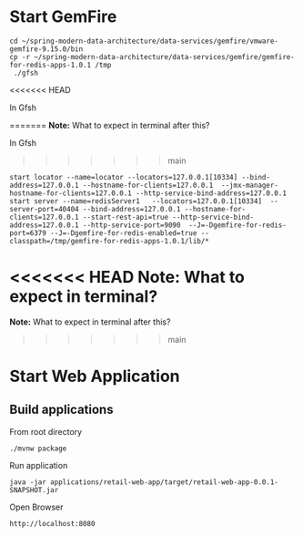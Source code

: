 # Start GemFire


```shell
cd ~/spring-modern-data-architecture/data-services/gemfire/vmware-gemfire-9.15.0/bin
cp -r ~/spring-modern-data-architecture/data-services/gemfire/gemfire-for-redis-apps-1.0.1 /tmp
 ./gfsh
```
<<<<<<< HEAD

In Gfsh

=======
**Note:** What to expect in terminal after this?


In Gfsh
>>>>>>> main
```shell
start locator --name=locator --locators=127.0.0.1[10334] --bind-address=127.0.0.1 --hostname-for-clients=127.0.0.1  --jmx-manager-hostname-for-clients=127.0.0.1 --http-service-bind-address=127.0.0.1
start server --name=redisServer1   --locators=127.0.0.1[10334]  --server-port=40404 --bind-address=127.0.0.1 --hostname-for-clients=127.0.0.1 --start-rest-api=true --http-service-bind-address=127.0.0.1 --http-service-port=9090  --J=-Dgemfire-for-redis-port=6379 --J=-Dgemfire-for-redis-enabled=true --classpath=/tmp/gemfire-for-redis-apps-1.0.1/lib/*  
```
<<<<<<< HEAD
**Note:** What to expect in terminal?
=======
**Note:** What to expect in terminal after this?
>>>>>>> main

# Start Web Application

## Build applications


From root directory

```shell
./mvnw package
```

Run application

```shell
java -jar applications/retail-web-app/target/retail-web-app-0.0.1-SNAPSHOT.jar
```

Open Browser


```shell
http://localhost:8080
```
